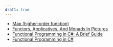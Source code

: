 ```yaml
---
draft: true
---
```


- [Map (higher-order function)](https://en.wikipedia.org/wiki/Map_(higher-order_function))
- [Functors, Applicatives, And Monads In Pictures](https://adit.io/posts/2013-04-17-functors,_applicatives,_and_monads_in_pictures.html)
- [Functional Programming in C#: A Brief Guide](https://hamidmosalla.com/2019/04/25/functional-programming-in-c-sharp-a-brief-guide/)
- [Functional Programming in C#](https://functionalprogrammingcsharp.com)
